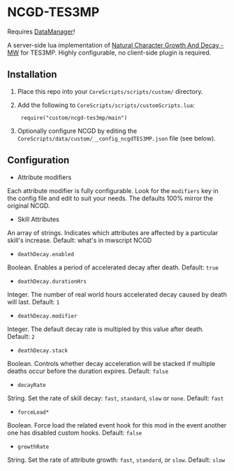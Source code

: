 # NCGD-TES3MP

Requires [DataManager](https://github.com/tes3mp-scripts/DataManager)!

A server-side lua implementation of [Natural Character Growth And Decay - MW](https://www.nexusmods.com/morrowind/mods/44967) for TES3MP.  Highly configurable, no client-side plugin is required.

## Installation

1. Place this repo into your `CoreScripts/scripts/custom/` directory.

1. Add the following to `CoreScripts/scripts/customScripts.lua`:

        require("custom/ncgd-tes3mp/main")

1. Optionally configure NCGD by editing the `CoreScripts/data/custom/__config_ncgdTES3MP.json` file (see below).

## Configuration

* Attribute modifiers

Each attribute modifier is fully configurable.  Look for the `modifiers` key in the config file and edit to suit your needs.  The defaults 100% mirror the original NCGD.

* Skill Attributes

An array of strings.  Indicates which attributes are affected by a particular skill's increase.  Default: what's in mwscript NCGD

* `deathDecay.enabled`

Boolean.  Enables a period of accelerated decay after death.  Default: `true`

* `deathDecay.durationHrs`

Integer.  The number of real world hours accelerated decay caused by death will last.  Default: `1`

* `deathDecay.modifier`

Integer.  The default decay rate is multipled by this value after death.  Default: `2`

* `deathDecay.stack`

Boolean.  Controls whether decay acceleration will be stacked if multiple deaths occur before the duration expires.  Default: `false`

* `decayRate`

String.  Set the rate of skill decay: `fast`, `standard`, `slow` or `none`.  Default: `fast`

* `forceLoad*`

Boolean.  Force load the related event hook for this mod in the event another one has disabled custom hooks.  Default: `false`

* `growthRate`

String.  Set the rate of attribute growth:  `fast`, `standard`, or `slow`.  Default: `slow`
